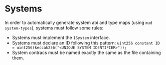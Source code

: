 # Systems

In order to automatically generate system abi and type maps (using `mud system-types`), systems must follow some rules:

- Systems must implement the `ISystem` interface.
- Systems must declare an ID following this pattern: `uint256 constant ID = uint256(keccak256("<UNIQUE SYSTEM IDENTIFIER>"));`
- System contracs must be named exactly the same as the file containing them.
